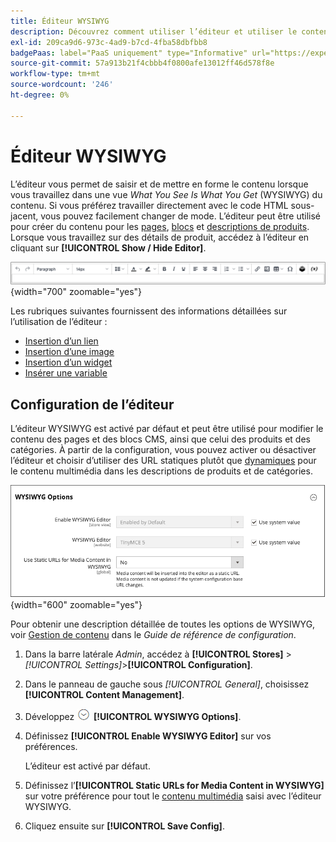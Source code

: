 ```yaml
---
title: Éditeur WYSIWYG
description: Découvrez comment utiliser l’éditeur et utiliser le contenu dans une vue _What You See Is What You Get_ (WYSIWYG).
exl-id: 209ca9d6-973c-4ad9-b7cd-4fba58dbfbb8
badgePaas: label="PaaS uniquement" type="Informative" url="https://experienceleague.adobe.com/fr/docs/commerce/user-guides/product-solutions" tooltip="S’applique uniquement aux projets Adobe Commerce on Cloud (infrastructure PaaS gérée par Adobe) et aux projets On-premise."
source-git-commit: 57a913b21f4cbbb4f0800afe13012ff46d578f8e
workflow-type: tm+mt
source-wordcount: '246'
ht-degree: 0%

---
```


# Éditeur WYSIWYG

L’éditeur vous permet de saisir et de mettre en forme le contenu lorsque vous travaillez dans une vue _What You See Is What You Get_ (WYSIWYG) du contenu. Si vous préférez travailler directement avec le code HTML sous-jacent, vous pouvez facilement changer de mode. L’éditeur peut être utilisé pour créer du contenu pour les [pages](pages.md), [blocs](blocks.md) et [descriptions de produits](../catalog/product-content.md). Lorsque vous travaillez sur des détails de produit, accédez à l’éditeur en cliquant sur **[!UICONTROL Show / Hide Editor]**.

![Barre d’outils de l’éditeur](./assets/editor-toolbar.png){width="700" zoomable="yes"}

Les rubriques suivantes fournissent des informations détaillées sur l’utilisation de l’éditeur :

- [Insertion d’un lien](editor-insert-link.md)
- [Insertion d’une image](editor-insert-image.md)
- [Insertion d’un widget](editor-widget.md)
- [Insérer une variable](editor-insert-variable.md)

## Configuration de l’éditeur

L’éditeur WYSIWYG est activé par défaut et peut être utilisé pour modifier le contenu des pages et des blocs CMS, ainsi que celui des produits et des catégories. À partir de la configuration, vous pouvez activer ou désactiver l’éditeur et choisir d’utiliser des URL statiques plutôt que [dynamiques](../catalog/catalog-urls.md#dynamic-url) pour le contenu multimédia dans les descriptions de produits et de catégories.

![Options WYSIWYG](./assets/content-management-wysiwyg-options.png){width="600" zoomable="yes"}

Pour obtenir une description détaillée de toutes les options de WYSIWYG, voir [Gestion de contenu](../configuration-reference/general/content-management.md) dans le _Guide de référence de configuration_.

1. Dans la barre latérale _Admin_, accédez à **[!UICONTROL Stores]** > _[!UICONTROL Settings]_>**[!UICONTROL Configuration]**.

1. Dans le panneau de gauche sous _[!UICONTROL General]_, choisissez **[!UICONTROL Content Management]**.

1. Développez ![Sélecteur d’extension](../assets/icon-display-expand.png) **[!UICONTROL WYSIWYG Options]**.

1. Définissez **[!UICONTROL Enable WYSIWYG Editor]** sur vos préférences.

   L’éditeur est activé par défaut.

1. Définissez l’**[!UICONTROL Static URLs for Media Content in WYSIWYG]** sur votre préférence pour tout le [contenu multimédia](../catalog/catalog-urls.md#static-url) saisi avec l’éditeur WYSIWYG.

1. Cliquez ensuite sur **[!UICONTROL Save Config]**.
